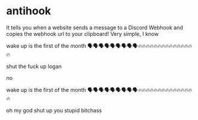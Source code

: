 # antihook
It tells you when a website sends a message to a Discord Webhook and copies the webhook url to your clipboard! Very simple, I know  

wake up is the first of the month 🗣️🗣️🗣️🗣️🗣️🗣️🗣️🗣️🗣️🔥🔥🔥🔥🔥🔥🔥🔥🔥🔥🔥🔥🔥🔥🔥  

shut the fuck up logan

no

wake up is the first of the month 🗣️🗣️🗣️🗣️🗣️🗣️🗣️🗣️🗣️🔥🔥🔥🔥🔥🔥🔥🔥🔥🔥🔥🔥🔥🔥🔥  

oh my god shut up you stupid bitchass
